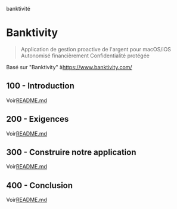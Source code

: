 banktivité

# Banktivity

> Application de gestion proactive de l'argent pour macOS/iOS
> Autonomisé financièrement
> Confidentialité protégée

Basé sur "Banktivity" à<https://www.banktivity.com/>

## 100 - Introduction

Voir[README.md](./100/README.md)

## 200 - Exigences

Voir[README.md](./200/README.md)

## 300 - Construire notre application

Voir[README.md](./300/README.md)

## 400 - Conclusion

Voir[README.md](./400/README.md)
